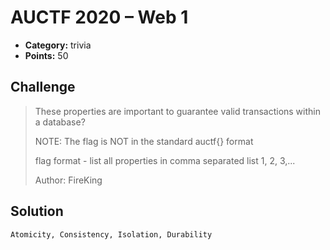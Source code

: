 # AUCTF 2020 – Web 1

* **Category:** trivia
* **Points:** 50

## Challenge

> These properties are important to guarantee valid transactions within a database?
> 
> NOTE: The flag is NOT in the standard auctf{} format
> 
> flag format - list all properties in comma separated list 1, 2, 3,...
> 
> Author: FireKing

## Solution

```
Atomicity, Consistency, Isolation, Durability
```